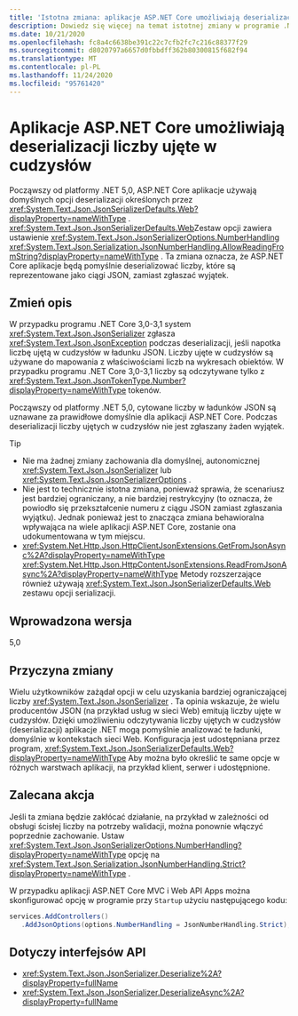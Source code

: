 ```yaml
---
title: 'Istotna zmiana: aplikacje ASP.NET Core umożliwiają deserializacji liczby ujęte w cudzysłów'
description: Dowiedz się więcej na temat istotnej zmiany w programie .NET 5,0, w której ASP.NET Core aplikacje pomyślnie dekodują liczby, które są reprezentowane jako ciągi JSON, zamiast zgłaszać wyjątek.
ms.date: 10/21/2020
ms.openlocfilehash: fc8a4c6638be391c22c7cfb2fc7c216c88377f29
ms.sourcegitcommit: d8020797a6657d0fbbdff362b80300815f682f94
ms.translationtype: MT
ms.contentlocale: pl-PL
ms.lasthandoff: 11/24/2020
ms.locfileid: "95761420"
---
```

# <a name="aspnet-core-apps-allow-deserializing-quoted-numbers"></a>Aplikacje ASP.NET Core umożliwiają deserializacji liczby ujęte w cudzysłów

Począwszy od platformy .NET 5,0, ASP.NET Core aplikacje używają domyślnych opcji deserializacji określonych przez <xref:System.Text.Json.JsonSerializerDefaults.Web?displayProperty=nameWithType> . <xref:System.Text.Json.JsonSerializerDefaults.Web>Zestaw opcji zawiera ustawienie <xref:System.Text.Json.JsonSerializerOptions.NumberHandling> <xref:System.Text.Json.Serialization.JsonNumberHandling.AllowReadingFromString?displayProperty=nameWithType> . Ta zmiana oznacza, że ASP.NET Core aplikacje będą pomyślnie deserializować liczby, które są reprezentowane jako ciągi JSON, zamiast zgłaszać wyjątek.

## <a name="change-description"></a>Zmień opis

W przypadku programu .NET Core 3,0-3,1 system <xref:System.Text.Json.JsonSerializer> zgłasza <xref:System.Text.Json.JsonException> podczas deserializacji, jeśli napotka liczbę ujętą w cudzysłów w ładunku JSON. Liczby ujęte w cudzysłów są używane do mapowania z właściwościami liczb na wykresach obiektów. W przypadku programu .NET Core 3,0-3,1 liczby są odczytywane tylko z <xref:System.Text.Json.JsonTokenType.Number?displayProperty=nameWithType> tokenów.

Począwszy od platformy .NET 5,0, cytowane liczby w ładunków JSON są uznawane za prawidłowe domyślnie dla aplikacji ASP.NET Core. Podczas deserializacji liczby ujętych w cudzysłów nie jest zgłaszany żaden wyjątek.

> [!TIP]
>
> - Nie ma żadnej zmiany zachowania dla domyślnej, autonomicznej <xref:System.Text.Json.JsonSerializer> lub <xref:System.Text.Json.JsonSerializerOptions> .
> - Nie jest to technicznie istotna zmiana, ponieważ sprawia, że scenariusz jest bardziej ograniczany, a nie bardziej restrykcyjny (to oznacza, że powiodło się przekształcenie numeru z ciągu JSON zamiast zgłaszania wyjątku). Jednak ponieważ jest to znacząca zmiana behawioralna wpływająca na wiele aplikacji ASP.NET Core, zostanie ona udokumentowana w tym miejscu.
> - <xref:System.Net.Http.Json.HttpClientJsonExtensions.GetFromJsonAsync%2A?displayProperty=nameWithType> <xref:System.Net.Http.Json.HttpContentJsonExtensions.ReadFromJsonAsync%2A?displayProperty=nameWithType> Metody rozszerzające również używają <xref:System.Text.Json.JsonSerializerDefaults.Web> zestawu opcji serializacji.

## <a name="version-introduced"></a>Wprowadzona wersja

5,0

## <a name="reason-for-change"></a>Przyczyna zmiany

Wielu użytkowników zażądał opcji w celu uzyskania bardziej ograniczającej liczby <xref:System.Text.Json.JsonSerializer> . Ta opinia wskazuje, że wielu producentów JSON (na przykład usług w sieci Web) emitują liczby ujęte w cudzysłów. Dzięki umożliwieniu odczytywania liczby ujętych w cudzysłów (deserializacji) aplikacje .NET mogą pomyślnie analizować te ładunki, domyślnie w kontekstach sieci Web. Konfiguracja jest udostępniana przez program, <xref:System.Text.Json.JsonSerializerDefaults.Web?displayProperty=nameWithType> Aby można było określić te same opcje w różnych warstwach aplikacji, na przykład klient, serwer i udostępnione.

## <a name="recommended-action"></a>Zalecana akcja

Jeśli ta zmiana będzie zakłócać działanie, na przykład w zależności od obsługi ścisłej liczby na potrzeby walidacji, można ponownie włączyć poprzednie zachowanie. Ustaw <xref:System.Text.Json.JsonSerializerOptions.NumberHandling?displayProperty=nameWithType> opcję na <xref:System.Text.Json.Serialization.JsonNumberHandling.Strict?displayProperty=nameWithType> .

W przypadku aplikacji ASP.NET Core MVC i Web API Apps można skonfigurować opcję w programie przy `Startup` użyciu następującego kodu:

```csharp
services.AddControllers()
   .AddJsonOptions(options.NumberHandling = JsonNumberHandling.Strict);
```

## <a name="affected-apis"></a>Dotyczy interfejsów API

- <xref:System.Text.Json.JsonSerializer.Deserialize%2A?displayProperty=fullName>
- <xref:System.Text.Json.JsonSerializer.DeserializeAsync%2A?displayProperty=fullName>

<!--

### Affected APIs

- `Overload:System.Text.Json.JsonSerializer.Deserialize`
- `Overload:System.Text.Json.JsonSerializer.DeserializeAsync`

### Category

- ASP.NET Core
- Serialization

-->
